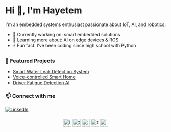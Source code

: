 # Hi 👋, I'm Hayetem
I'm an embedded systems enthusiast passionate about IoT, AI, and robotics.
- 🔭 Currently working on: smart embedded solutions  
- 🌱 Learning more about: AI on edge devices & ROS  
- ⚡ Fun fact: I’ve been coding since high school with Python  
### 🚀 Featured Projects
- [Smart Water Leak Detection System](https://github.com/yourrepo)  
- [Voice-controlled Smart Home](https://github.com/yourrepo)  
- [Driver Fatigue Detection AI](https://github.com/yourrepo)
### 📫 Connect with me
[![LinkedIn](https://img.shields.io/badge/-LinkedIn-blue?logo=linkedin)](https://www.linkedin.com/in/yourprofile)  


###

<div align="center">
  <img src="https://img.shields.io/static/v1?message=LinkedIn&logo=linkedin&label=&color=0077B5&logoColor=white&labelColor=&style=for-the-badge" height="25" alt="linkedin logo"  />
  <img src="https://img.shields.io/static/v1?message=Twitter&logo=twitter&label=&color=1DA1F2&logoColor=white&labelColor=&style=for-the-badge" height="25" alt="twitter logo"  />
  <img src="https://img.shields.io/static/v1?message=Discord&logo=discord&label=&color=7289DA&logoColor=white&labelColor=&style=for-the-badge" height="25" alt="discord logo"  />
  <img src="https://img.shields.io/static/v1?message=Twitch&logo=twitch&label=&color=9146FF&logoColor=white&labelColor=&style=for-the-badge" height="25" alt="twitch logo"  />
  <img src="https://img.shields.io/static/v1?message=dev.to&logo=dev.to&label=&color=0A0A0A&logoColor=white&labelColor=&style=for-the-badge" height="25" alt="devto logo"  />
</div>

###
